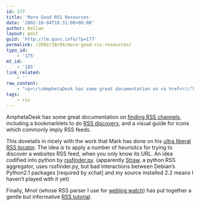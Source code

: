 ```yaml
---
id: 177
title: 'More Good RSS Resources'
date: '2002-10-04T18:31:00+00:00'
author: Kellan
layout: post
guid: 'http://lm.quxx.info/?p=177'
permalink: /2002/10/04/more-good-rss-resources/
typo_id:
    - '175'
mt_id:
    - '185'
link_related:
    - ''
raw_content:
    - "<p>\r\nAmphetaDesk has some great documentation on <a href=\\\"http://www.disobey.com/amphetadesk/finding_more.html\\\">finding RSS channels</a>, including a bookmarklets to do <a href=\\\"http://diveintomark.org/archives/2002/05/31.html\\\">RSS discovery</a>, and a visual guide for icons which commonly imply RSS feeds.  \r\n</p>\r\n<p>\r\nThis dovetails in nicely with the work that Mark has done on his <a href=\\\"http://diveintomark.org/archives/2002/08/15.html#ultraliberal_rss_locator\\\">ultra liberal RSS locator</a>.  The idea is to apply a number of heurisitcs for trying to discover a websites RSS feed, when you only know its URL.  An idea codified into python by <a href=\\\"http://diveintomark.org/projects/misc/rssfinder.py.txt\\\">rssfinder.py</a>.\r\n(apparently <a href=\\\"http://www.helsinki.fi/~pakaste/straw.html\\\">Straw</a>, a python RSS aggregator, uses rssfinder.py, but bad interactions between Debian\\'s Python2.1 packages [required by xchat] and my source installed 2.2 means I haven\\'t played with it yet) \r\n</p>\r\n<p>\r\nFinally, Mnot (whose RSS parser I use for \r\n<a href=\\\"http://laughingmeme.org/archives/000127.html#000127\\\">weblog watch</a>) has put together a gentle but informative <a href=\\\"http://www.mnot.net/rss/tutorial/\\\">RSS tutorial</a>.\r\n</p>"
tags:
    - rss
---
```


AmphetaDesk has some great documentation on [finding RSS channels](http://www.disobey.com/amphetadesk/finding_more.html), including a bookmarklets to do [RSS discovery](http://diveintomark.org/archives/2002/05/31.html), and a visual guide for icons which commonly imply RSS feeds.

This dovetails in nicely with the work that Mark has done on his [ultra liberal RSS locator](http://diveintomark.org/archives/2002/08/15.html#ultraliberal_rss_locator). The idea is to apply a number of heurisitcs for trying to discover a websites RSS feed, when you only know its URL. An idea codified into python by [rssfinder.py](http://diveintomark.org/projects/misc/rssfinder.py.txt). (apparently [Straw](http://www.helsinki.fi/~pakaste/straw.html), a python RSS aggregator, uses rssfinder.py, but bad interactions between Debian’s Python2.1 packages [required by xchat] and my source installed 2.2 means I haven’t played with it yet)

Finally, Mnot (whose RSS parser I use for [weblog watch](http://laughingmeme.org/archives/000127.html#000127)) has put together a gentle but informative [RSS tutorial](http://www.mnot.net/rss/tutorial/).